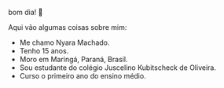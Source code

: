 bom dia! 👋

Aqui vão algumas coisas sobre mim:

- Me chamo Nyara Machado.
- Tenho 15 anos.
- Moro em Maringá, Paraná, Brasil.
- Sou estudante do colégio Juscelino Kubitscheck de Oliveira.
- Curso o primeiro ano do ensino médio.
